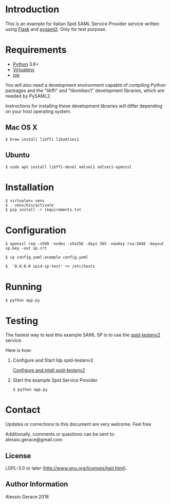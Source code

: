 # Introduction

This is an example for italian Spid SAML Service Provider service written using [Flask](http://flask.pocoo.org/) and [pysaml2](https://github.com/rohe/pysaml2).
Only for test purpose.

# Requirements

-   [Python](https://www.python.org/) 3.6+
-   [Virtualenv](https://virtualenv.pypa.io/en/latest/)
-   [pip](https://pip.pypa.io/en/stable/)

You will also need a development environment capable of compiling
Python packages and the "libffi" and "libxmlsec1" development
libraries, which are needed by PySAML2.

Instructions for installing these development libraries will differ
depending on your host operating system.

## Mac OS X

```shell
$ brew install libffi libxmlsec1
```

## Ubuntu

```shell
$ sudo apt install libffi-devel xmlsec1 xmlsec1-openssl
```

# Installation

```shell
$ virtualenv venv
$ . venv/bin/activate
$ pip install -r requirements.txt 
```

# Configuration

 ```shell
$ openssl req -x509 -nodes -sha256 -days 365 -newkey rsa:2048 -keyout sp.key -out sp.crt
 ``` 
 
 ```shell
$ cp config.yaml.example config.yaml
 ```
 
  ```shell
$  '0.0.0.0 spid-sp-test' >> /etc/hosts
 ```
# Running

 ```shell
$ python app.py 
 ```

# Testing

The fastest way to test this example SAML SP is to use the [spid-testenv2](https://github.com/italia/spid-testenv2) service.

Here is how:

    
1.  Configure and Start Idp spid-testenv2

    [Configure and intall spid-testenv2](https://github.com/italia/spid-testenv2#installazione)
    
2.  Start the example Spid  Service Provider
    
    ```shell
    $ python app.py
    ```
    



# Contact

Updates or corrections to this document are very welcome. Feel free


Additionally, comments or questions can be sent to:
&#97;&#108;&#101;&#115;&#115;&#105;&#111;&#46;&#103;&#101;&#114;&#97;&#99;&#101;&#64;&#103;&#109;&#97;&#105;&#108;&#46;&#99;&#111;&#109;

License
-------
 
LGPL-3.0 or later (http://www.gnu.org/licenses/lgpl.html).

Author Information
------------------

Alessio Gerace 2018